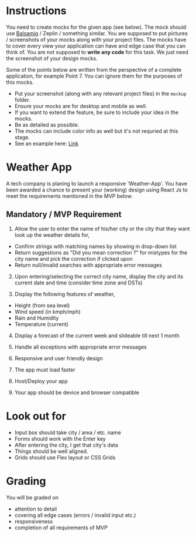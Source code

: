 # Instructions

You need to create mocks for the given app (see below). The mock should use [Balsamiq](https://balsamiq.com/) / Zeplin / something similar. You are supposed to put pictures / screenshots of your mocks along with your project files. The mocks have to cover every view your application can have and edge case that you can think of. You are not supposed to **write any code** for this task. We just need the screenshot of your design mocks.

Some of the points below are written from the perspective of a complete application, for example Point 7. You can ignore them for the purposes of this mocks.

- Put your screenshot (along with any relevant project files) in the `mockup` folder.
- Ensure your mocks are for desktop and mobile as well.
- If you want to extend the feature, be sure to include your idea in the mocks.
- Be as detailed as possible.
- The mocks can include color info as well but it's not requried at this stage.
- See an example here: [Link](https://149356519.v2.pressablecdn.com/wp-content/uploads/2015/08/balsamiq-example.png)

# Weather App

A tech company is planing to launch a responsive 'Weather-App'. You have been awarded a chance to present your (working) design using React Js to meet the requirements mentioned in the MVP below.

## Mandatory / MVP Requirement

1. Allow the user to enter the name of his/her city or the city that they want look up the weather details for,

- Confirm strings with matching names by showing in drop-down list
- Return suggestions as "Did you mean correction ?" for mistypes for the city name and pick the correction if clicked upon
- Return null/invalid searches with appropriate error messages

2. Upon entering/selecting the correct city name, display the city and its current date and time (consider time zone and DSTs)

3. Display the following features of weather,

- Height (from sea level)
- Wind speed (in kmph/mph)
- Rain and Humidity
- Temperature (current)

4. Display a forecast of the current week and slideable till next 1 month

5. Handle all exceptions with appropriate error messages

6. Responsive and user friendly design

7. The app must load faster

8. Host/Deploy your app

9. Your app should be device and browser compatible

# Look out for

- Input box should take city / area / etc. name
- Forms should work with the Enter key
- After entering the city, I get that city's data
- Things should be well aligned.
- Grids should use Flex layout or CSS Grids

# Grading

You will be graded on

- attention to detail
- covering all edge cases (errors / invalid input etc.)
- responsiveness
- completion of all requirements of MVP
